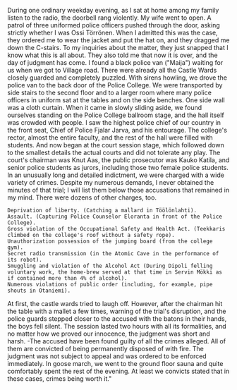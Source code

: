 
During one ordinary weekday evening, as I sat at home among my family listen to the radio, the doorbell rang violently. My wife went to open. A patrol of three uniformed police officers pushed through the door, asking strictly whether I was Ossi Törrönen. When I admitted this was the case, they ordered me to wear the jacket and put the hat on, and they dragged me down the C-stairs. To my inquiries about the matter, they just snapped that I know what this is all about. They also told me that now it is over, and the day of judgment has come. I found a black police van ("Maija") waiting for us when we got to Village road. There were already all the Castle Wards closely guarded and completely puzzled. With sirens howling, we drove the police van to the back door of the Police College. We were transported by side stairs to the second floor and to a larger room where many police officers in uniform sat at the tables and on the side benches. One side wall was a cloth curtain. When it came in slowly sliding aside, we found ourselves standing on the Police College ballroom stage, and the hall itself was crowded with people. I saw the highest police chief of our country in the front seat, Chief of Police Fjalar Jarva, and his entourage. The college's rector, almost the entire faculty, and the rest of the hall were filled with students. And now began at the court session stage, which followed down to the smallest details the actual courts and did not tolerate any play. The court's chairman was Knut Aas, the public prosecutor was Kauko Katila, and senior police students as jurors, including those two female police students. In an unusually long and detailed indictment, we were charged with a wide variety of crimes. Despite my numerous demands, I never obtained the minutes of that trial; I will list them below those accusations that remained in my mind. There were dozens of other charges, too.

```
Deprivation of liberty. (Catching a mallard in Töölönlahti).
Assault. (Capturing Police Counselor Eloranta in front of the Police College).
Gross violation of the Occupational Safety and Health Act. (Teekkaris climbed on the college's roof without a safety rope).
Unauthorization possession of the jumping board (from the college gym).
Secret radio transmission (in the Atomic Cave in the performance of its robot).
Smuggling and violation of the Alcohol Act (During Dipoli felling voluntary work, the home-brew served at that time in Servin Mökki as if contained more than 4% of alcohol).
Numerous violations of public order (including, for example, pipe shouts in Otaniemi).
```

At first, the castle wards tried to laugh off. However, after the chairman hit the table with a mallet a few times, warning of the trial's disruption, and the police guards stepped closer to the accused with the batons in their hands, the boys fell silent. The session lasted two hours with all its formalities, and no matter how we proved our innocence, the judgment was short and harsh. -The accused have been found guilty of all the crimes alleged. All of them are convicted of being permanently disposed of with fire. The judgment was not subject to appeal and was ordered to be enforced immediately. In goose march, we went to the ground floor sauna and quite comfortably spent the rest of the evening. At least we convicts stated that in these cases, crimes being worth it."
